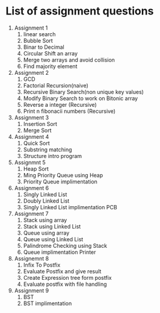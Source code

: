 # List of assignment questions

1. Assignment 1
    1. linear search
    2. Bubble Sort
    3. Binar to Decimal
    4. Circular Shift an array
    5. Merge two arrays and avoid collision
    6. Find majority element
2. Assignment 2
    1. GCD
    2. Factorial Recursion(naive)
    3. Recursive Binary Search(non unique key values)
    4. Modify Binary Search to work on Bitonic array
    5. Reverse a integer (Recursive)
    6. Print n fibonacii numbers (Recursive)
3. Assignment 3
    1. Insertion Sort
    2. Merge Sort
4. Assignment 4
    1. Quick Sort
    2. Substring matching
    3. Structure intro program
5. Assignmnt 5
    1. Heap Sort
    2. Ming Priority Queue using Heap
    3. Priority Queue implimentation
6. Assignment 6
    1. Singly Linked List
    2. Doubly Linked List
    3. Singly Linked List implimentation PCB
7. Assignment 7
    1. Stack using array
    2. Stack using Linked List
    3. Queue using array
    4. Queue using Linked List
    5. Palindrome Checking using Stack
    6. Queue implimentation Printer
8. Assignemnt 8
    1. Infix To Postfix
    2. Evaluate Postfix and give result
    3. Create Expression tree form postfix
    4. Evaluate postfix with file handling
9. Assignment 9
	1. BST 
	2. BST implimentation
